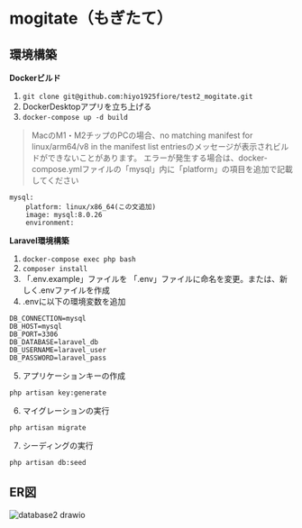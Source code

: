 # mogitate（もぎたて）
## 環境構築
**Dockerビルド**
1. `git clone git@github.com:hiyo1925fiore/test2_mogitate.git`
2. DockerDesktopアプリを立ち上げる
3. `docker-compose up -d build`
> MacのM1・M2チップのPCの場合、no matching manifest for linux/arm64/v8 in the manifest list entriesのメッセージが表示されビルドができないことがあります。 エラーが発生する場合は、docker-compose.ymlファイルの「mysql」内に「platform」の項目を追加で記載してください
```
mysql:
    platform: linux/x86_64(この文追加)
    image: mysql:8.0.26
    environment:
```
**Laravel環境構築**
1. `docker-compose exec php bash`
2. `composer install`
3. 「.env.example」ファイルを 「.env」ファイルに命名を変更。または、新しく.envファイルを作成
4. .envに以下の環境変数を追加
```
DB_CONNECTION=mysql
DB_HOST=mysql
DB_PORT=3306
DB_DATABASE=laravel_db
DB_USERNAME=laravel_user
DB_PASSWORD=laravel_pass
```
5. アプリケーションキーの作成
```
php artisan key:generate
```
6. マイグレーションの実行
```
php artisan migrate
```
7. シーディングの実行
```
php artisan db:seed
```
## ER図
![database2 drawio](https://github.com/user-attachments/assets/41745a03-f6a3-4001-b5e0-113b113d2468)
